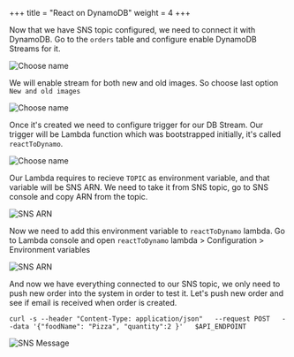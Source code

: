 +++
title = "React on DynamoDB"
weight = 4
+++

Now that we have SNS topic configured, we need to connect it with DynamoDB. Go to the `orders` table and configure enable DynamoDB Streams for it.

![Choose name](/images/sns/react-on-changes/dynamodb-stream.png)

We will enable stream for both new and old images. So choose last option `New and old images`

![Choose name](/images/sns/react-on-changes/dynamodb-stream-creation.png)

Once it's created we need to configure trigger for our DB Stream. Our trigger will be Lambda function which was bootstrapped initially, it's called `reactToDynamo`.

![Choose name](/images/sns/react-on-changes/dynamodb-stream-trigger.png)

Our Lambda requires to recieve `TOPIC` as environment variable, and that variable will be SNS ARN. We need to take it from SNS topic, go to SNS console and copy ARN from the topic.

![SNS ARN](/images/sns/react-on-changes/sns-arn.png)

Now we need to add this environment variable to `reactToDynamo` lambda. Go to Lambda console and open `reactToDynamo` lambda > Configuration > Environment variables

![SNS ARN](/images/sns/react-on-changes/send-to-sns-env.png)

And now we have everything connected to our SNS topic, we only need to push new order into the system in order to test it. Let's push new order and see if email is received when order is created.

```
curl -s --header "Content-Type: application/json"   --request POST   --data '{"foodName": "Pizza", "quantity":2 }'   $API_ENDPOINT
```

![SNS Message](/images/sns/react-on-changes/receieved-message.png)